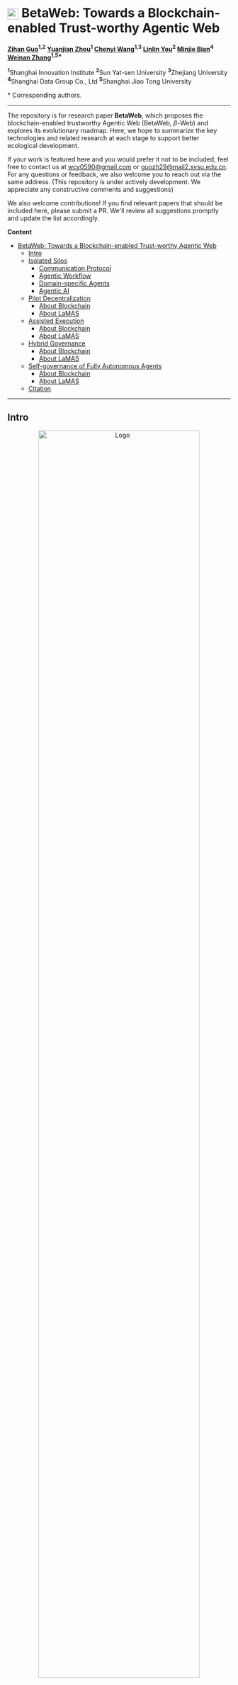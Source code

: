 # <img src="./docs/images/Logo.png" alt="Logo" width="25" height="25" style="vertical-align: middle;"> BetaWeb: Towards a Blockchain-enabled Trust-worthy Agentic Web

**[Zihan Guo](#)<sup>1,2</sup>   [Yuanjian Zhou](#)<sup>1</sup>   [Chenyi Wang](#)<sup>1,3</sup>   [Linlin You](#)<sup>2</sup>   [Minjie Bian](#)<sup>4</sup>   [Weinan Zhang](#)<sup>1,5\*</sup>**

<sup>**1**</sup>Shanghai Innovation Institute   <sup>**2**</sup>Sun Yat-sen University   <sup>**3**</sup>Zhejiang University   <sup>**4**</sup>Shanghai Data Group Co., Ltd   <sup>**5**</sup>Shanghai Jiao Tong University

\* Corresponding authors.

---

The repository is for research paper **BetaWeb**, which proposes the blockchain-enabled trustworthy Agentic Web (BetaWeb, $\beta$-Web) and explores its evolutionary roadmap. Here, we hope to summarize the key technologies and related research at each stage to support better ecological development.

If your work is featured here and you would prefer it not to be included, feel free to contact us at <wcy0590@gmail.com> or <guozh29@mail2.sysu.edu.cn>. For any questions or feedback, we also welcome you to reach out via the same address. (This repository is under actively development. We appreciate any constructive comments and suggestions)

We also welcome contributions! If you find relevant papers that should be included here, please submit a PR. We'll review all suggestions promptly and update the list accordingly.

**Content**
- [ BetaWeb: Towards a Blockchain-enabled Trust-worthy Agentic Web](#-betaweb-towards-a-blockchain-enabled-trust-worthy-agentic-web)
  - [Intro](#intro)
  - [Isolated Silos](#isolated-silos)
    - [Communication Protocol](#communication-protocol)
    - [Agentic Workflow](#agentic-workflow)
    - [Domain-specific Agents](#domain-specific-agents)
    - [Agentic AI](#agentic-ai)
  - [Pilot Decentralization](#pilot-decentralization)
    - [About Blockchain](#about-blockchain)
    - [About LaMAS](#about-lamas)
  - [Assisted Execution](#assisted-execution)
    - [About Blockchain](#about-blockchain-1)
    - [About LaMAS](#about-lamas-1)
  - [Hybrid Governance](#hybrid-governance)
    - [About Blockchain](#about-blockchain-2)
    - [About LaMAS](#about-lamas-2)
  - [Self-governance of Fully Autonomous Agents](#self-governance-of-fully-autonomous-agents)
    - [About Blockchain](#about-blockchain-3)
    - [About LaMAS](#about-lamas-3)
  - [Citation](#citation)
---

## Intro

<div align="center">
    <img src="./docs/images/Web.png" alt="Logo" width="85%">
</div>
<div align="justify">
<b>Figure 1</b>: Schematic illustration of the evolution from siloed and platform-controlled agentic AI ecosystems to BetaWeb. (a) Current stage dominated by a few major giants, where users and agents are tightly connected within the ``walled garden'' of each platform, with only weak inter-platform links, reflecting digital feudalism concerns. (b) Conceptual open Agentic Web, where users and agents are globally connected, but face challenges such as privacy protection, coordination complexity, and incentive alignment. (c) Vision of BetaWeb, where decentralized infrastructure supports trustworthy, controllable, efficient, and fair interactions among globally connected users and agents.
</div>
</br>

**Table 1**: Overview of the five-stage evolutionary roadmap.

| **Stage** | **Name** | **Explanation** |
|-----------|----------|-----------------|
| Stage 1 (S1) | Isolated Silos | Designed LaMAS under human control with siloed governance |
| Stage 2 (S2) | Pilot Decentralization | Decentralized LaMAS still human-led with limited agentic workflows |
| Stage 3 (S3) | Assisted Execution | Agent-assisted LaMAS freeing human labor |
| Stage 4 (S4) | Hybrid Governance | Co-governed LaMAS relieving human cognitive burdens |
| Stage 5 (S5) | Full Autonomy | Autonomous LaMAS with humans setting only the overarching direction |

<div align="center">
    <img src="./docs/images/Stages.png" alt="Logo" width="85%">
</div>
<div align="justify">
<b>Figure 2</b>: Five-stage evolution diagram of BetaWeb. Stage 1 (Isolated Silos) shows independent systems where humans drive all tasks, and agents are confined within their platforms with minimal outward interaction. Stage 2 (Pilot Decentralization) introduces cross-platform collaboration, but agentic workflows are completed under human supervision. Stage 3 (Assisted Execution) involves agents to undertake specialized duties, reducing the workload on humans. Stage 4 (Hybrid Governance) depicts large-scale distributed collaboration, where agents participate in governance while humans focus on high-value decisions. Stage 5 (Full Autonomy) represents a fully autonomous system where agents operate globally with end-to-end self-management without human intervention, requiring only the presentation of intents or goals.
</div>



## Isolated Silos

### Communication Protocol
- [Agent2Agent (A2A) Protocol](https://github.com/a2aproject/A2A) 
- [Model Context Protocol (MCP)](https://github.com/modelcontextprotocol)
- [Agent Network Protocol (ANP)](https://github.com/agent-network-protocol/AgentNetworkProtocol)
- [Agora Protocol](https://agoraprotocol.org/)

### Agentic Workflow
- [HAWK: A Hierarchical Workflow Framework for Multi-Agent Collaboration](https://arxiv.org/html/2507.04067v1) by Yuyang Cheng, Yumiao Xu, Chaojia Yu, Yong Zhao. 2025
- [Aflow: Automating agentic workflow generation](https://arxiv.org/abs/2410.10762) by Jiayi Zhang, Jinyu Xiang, Zhaoyang Yu, Fengwei Teng, Xionghui Chen, Jiaqi Chen et al. 2025
- [MetaGPT: Meta programming for a multi-agent collaborative framework](https://arxiv.org/abs/2308.00352) by Sirui Hong, Mingchen Zhuge, Jiaqi Chen, Xiawu Zheng, Yuheng Cheng, Ceyao Zhang et al. 2024
- [A survey on LLM-based multi-agent systems: workflow, infrastructure, and challenges](https://link.springer.com/article/10.1007/s44336-024-00009-2) by Xinyi Li, Sai Wang, Siqi Zeng, Yu Wu, Yi Yang. 2024 

### Domain-specific Agents
- [SWE-agent: Agent-Computer Interfaces Enable Automated Software Engineering](https://arxiv.org/abs/2405.15793) by John Yang, Carlos E. Jimenez, Alexander Wettig, Kilian Lieret, Shunyu Yao, Karthik Narasimhan, Ofir Press. 2024
- [Prover Agent: An Agent-based Framework for Formal Mathematical Proofs](https://arxiv.org/abs/2506.19923) by Kaito Baba, Chaoran Liu, Shuhei Kurita, Akiyoshi Sannai. 2025
- [Robin: A multi-agent system for automating scientific discovery](https://arxiv.org/abs/2505.13400) by Ali Essam Ghareeb, Benjamin Chang, Ludovico Mitchener, Angela Yiu, Caralyn J. Szostkiewicz, Jon M. Laurent, Muhammed T. Razzak, Andrew D. White, Michaela M. Hinks, Samuel G. Rodriques. 2025
- [ComfyGPT: A Self-Optimizing Multi-Agent System for Comprehensive ComfyUI Workflow Generation](https://arxiv.org/abs/2503.17671) by Oucheng Huang, Yuhang Ma, Zeng Zhao, Mingrui Wu, Jiayi Ji, Rongsheng Zhang, Zhipeng Hu, Xiaoshuai Sun, Rongrong Ji. 2025
- [SurgRAW: Multi-Agent Workflow with Chain-of-Thought Reasoning for Surgical Intelligence](https://arxiv.org/abs/2503.10265) by Chang Han Low, Ziyue Wang, Tianyi Zhang, Zhitao Zeng, Zhu Zhuo, Evangelos B. Mazomenos, Yueming Jin. 2025


### Agentic AI
- [Ai agents vs. agentic ai: A conceptual taxonomy, applications and challenges](https://arxiv.org/abs/2505.10468) by Ranjan Sapkota, Konstantinos I. Roumeliotis, Manoj Karkee. 2025
- [A Survey on Large Language Model based Autonomous Agents](https://arxiv.org/abs/2308.11432) by Lei Wang, Chen Ma, Xueyang Feng, Zeyu Zhang, Hao Yang, Jingsen Zhang, Zhiyuan Chen, Jiakai Tang, Xu Chen, Yankai Lin, Wayne Xin Zhao, Zhewei Wei, Ji-Rong Wen. 2024
- [Single-agent or Multi-agent Systems? Why Not Both?](https://arxiv.org/pdf/2505.18286) by Mingyan Gao, Yanzi Li, Banruo Liu, Yifan Yu, Phillip Wang, Ching-Yu Lin, Fan Lai. 2025
- [Multi-Agent Collaboration Mechanisms: A Survey of LLMs](https://arxiv.org/abs/2501.06322) by Khanh-Tung Tran, Dung Dao, Minh-Duong Nguyen, Quoc-Viet Pham, Barry O'Sullivan, Hoang D. Nguyen. 2025


## Pilot Decentralization
### About Blockchain
- **Decentralized Identifier**
  - [A novel zero-trust identity framework for agentic ai: Decentralized authentication and fine-grained access control](https://arxiv.org/abs/2505.19301) by Ken Huang, Vineeth Sai Narajala, John Yeoh, Jason Ross, Ramesh Raskar, Youssef Harkati. 2025
  - [A Survey on Decentralized Identifiers and Verifiable Credentials](https://arxiv.org/html/2402.02455v1) by Carlo Mazzocca , Abbas Acar , Selcuk Uluagac , Rebecca Montanari , Paolo Bellavista. 2024
- **Platform**
  - [Ethereum](https://ethereum.org/en/)
  - [Solana](https://solana.com/zh/docs/intro/quick-start)
  - [ChainMaker](https://search-docs.chainmaker.org.cn/v/2.3.7)
- **Decentralized Storage**
  - [The InterPlanetary File System(IPFS)](https://docs.ipfs.tech/)
  - [The Arweave network](https://arweave.org/build)
- **Light-Client Bridge**
  - [Light Clients for Lazy Blockchains](https://arxiv.org/html/2203.15968v3) by Ertem Nusret Tas, David Tse, Lei Yang, Dionysis Zindros. 2024
- **Cross-Chain Bridge**
  - [The Inter-Blockchain Communication Protocol (IBC)](https://ibc.cosmos.network/v10/?_gl=1*44vf8p*_ga*MTkxNDI4NjM3MS4xNzU1NTczMDA1*_ga_HP8ZXWVLJG*czE3NTU1NzMwMDUkbzEkZzAkdDE3NTU1NzMwMDUkajYwJGwwJGg5ODc5MzI0NDQ.)
  - [LayerZero](https://docs.layerzero.network/v2)
  - [Wormhole](https://wormhole.com/docs/)
- **Lightweight Consensus**
  - [HotStuff: BFT Consensus in the Lens of Blockchain](https://arxiv.org/abs/1803.05069) by Maofan Yin, Dahlia Malkhi, Michael K. Reiter, Guy Golan Gueta, Ittai Abraham. 2019
- **Zero-Knowledge Proof**
  - [Zero-Knowledge Proof Frameworks: A Systematic Survey](https://arxiv.org/abs/2502.07063) by Nojan Sheybani, Anees Ahmed, Michel Kinsy, Farinaz Koushanfar. 2025


### About LaMAS
- **Blockchain-Based MAS**
  - [Towards Multi-Agent Economies: Enhancing the A2A Protocol with Ledger-Anchored Identities and x402 Micropayments for AI Agents](https://arxiv.org/html/2507.19550v1) by Awid Vaziry, Sandro Rodriguez Garzon, Axel Küpper. 2025
- **Task Boundary Definition Language**
  - [Defining Boundaries: A Spectrum of Task Feasibility for Large Language Models](https://arxiv.org/html/2408.05873v1) by Wenbo Zhang, Zihang Xu, Hengrui Cai. 2024




## Assisted Execution
### About Blockchain 
- **Upgradeable Smart Contract**
  - [A Comprehensive Survey of Upgradeable Smart Contract Patterns](https://arxiv.org/pdf/2304.03405) by Sajad Meisami, William Edward Bodell III. 2023
  - [The Universal Upgradeable Proxy Standard (UUPS)](https://github.com/beskay/UUPS_Proxy)
- **Rapid Logic-Patch Pipeline**
  - [Formal Verification of Smart Contracts](https://github.com/runtimeverification/verified-smart-contracts)
- **Hybrid Consensus**
  - [Proof of Stake(PoS) Consensus](https://docs.polkadot.com/polkadot-protocol/architecture/polkadot-chain/pos-consensus/)
  - [SoK: DAG-based Consensus Protocols](https://arxiv.org/html/2411.10026v1)
- **Static/Dynamic Security Audit Tools**
  - [Slither, the smart contract static analyzer](https://github.com/crytic/slither)
  - [MythX - Web3 Security Tools](https://docs.mythx.io/)
- **Algorithmic Privacy:**
  - [zero-knowledge Fully Homomorphic Encryption (zk-FHE)](https://zkfhe.github.io/)
  - [Multi-party Computation (MPC)](https://arxiv.org/abs/2112.13338)
- **Hardware-Based Privacy:**
  - [A Survey of Secure Computation Using Trusted Execution Environments](https://arxiv.org/abs/2302.12150)
  - [Intel Software Guard Extensions(SGX)](https://github.com/intel/linux-sgx)

### About LaMAS
- **Agent Capability Certification**
  - [GAIA: a benchmark for General AI Assistants](https://arxiv.org/abs/2311.12983) by Grégoire Mialon, Clémentine Fourrier, Craig Swift, Thomas Wolf, Yann LeCun, Thomas Scialom. 2023
- **Agent Capability in Planning**
  - [Agent Planning with World Knowledge Model](https://arxiv.org/abs/2405.14205) by Shuofei Qiao, Runnan Fang, Ningyu Zhang, Yuqi Zhu, Xiang Chen, Shumin Deng, Yong Jiang, Pengjun Xie, Fei Huang, Huajun Chen. 2025
  - [Agent-Oriented Planning in Multi-Agent Systems](https://arxiv.org/abs/2410.02189) by Ao Li, Yuexiang Xie, Songze Li, Fugee Tsung, Bolin Ding, Yaliang Li. 2025
  - [AgentGen: Enhancing Planning Abilities for Large Language Model based Agent via Environment and Task Generation](https://arxiv.org/abs/2408.00764) by Mengkang Hu, Pu Zhao, Can Xu, Qingfeng Sun, Jianguang Lou, Qingwei Lin, Ping Luo, Saravan Rajmohan. 2025
- **Agent Capability in Reasoning**
  - [Agentic Reasoning: A Streamlined Framework for Enhancing LLM Reasoning with Agentic Tools](https://arxiv.org/abs/2502.04644) by Junde Wu, Jiayuan Zhu, Yuyuan Liu, Min Xu, Yueming Jin. 2025
  - [From LLM Reasoning to Autonomous AI Agents: A Comprehensive Review](https://arxiv.org/abs/2504.19678) by Mohamed Amine Ferrag, Norbert Tihanyi, Merouane Debbah. 2025
  - [ReaGAN: Node-as-Agent-Reasoning Graph Agentic Network](https://arxiv.org/abs/2508.00429) by Minghao Guo, Xi Zhu, Jingyuan Huang, Kai Mei, Yongfeng Zhang. 2025
  - [Seeing, Listening, Remembering, and Reasoning: A Multimodal Agent with Long-Term Memory](https://www.arxiv.org/abs/2508.09736) by Lin Long, Yichen He, Wentao Ye, Yiyuan Pan, Yuan Lin, Hang Li, Junbo Zhao, Wei Li. 2025
- **Agent Capability in Tool-Using**
  - [The Landscape of Emerging AI Agent Architectures for Reasoning, Planning, and Tool Calling: A Survey](https://arxiv.org/abs/2404.11584) by Tula Masterman, Sandi Besen, Mason Sawtell, Alex Chao. 2024
  - [LLM Agents Making Agent Tools](https://arxiv.org/abs/2502.11705) by Georg Wölflein, Dyke Ferber, Daniel Truhn, Ognjen Arandjelović, Jakob Nikolas Kather. 2025
- **Management Prtocol for Agents**
  - [AI-Governed Agent Architecture for Web-Trustworthy Tokenization of Alternative Assets](https://arxiv.org/html/2507.00096v1) by Ailiya Borjigin, Wei Zhou, Cong He. 2025
- **Marketplace Mechanism**
  - [Web3 Meets Behavioral Economics: An Example of Profitable Crypto Lottery Mechanism Design](https://arxiv.org/pdf/2206.03664) by Kentaroh Toyoda. 2023
  - [Agent Exchange: Shaping the Future of AI Agent Economics](https://arxiv.org/html/2507.03904v1) by Yingxuan Yang, Ying Wen, Jun Wang, Weinan Zhang. 2025
  - [Dynamic Pricing](https://docs.oracle.com/cd/G26828_02/books/PriceAdm/c-Dynamic-Pricing-Procedure-Workflow-td1021851.html)


## Hybrid Governance
### About Blockchain 
- **LLM-Generated Contract**
  - [On LLM-Assisted Generation of Smart Contracts from Business Processes](https://arxiv.org/html/2507.23087) by Fabian Stiehle, Hans Weytjens, Ingo Weber. 2025
  - [Guiding LLM-based Smart Contract Generation with Finite State Machine](https://arxiv.org/abs/2505.08542) by Hao Luo, Yuhao Lin, Xiao Yan, Xintong Hu, Yuxiang Wang, Qiming Zeng, Hao Wang, Jiawei Jiang. 2025
- **Validation Rule**
  - [Vulnerability anti-patterns in Solidity: Increasing smart contracts security by reducing false alarms](https://arxiv.org/html/2410.17204v1) by Tommaso Oss, Carlos E. Budde. 2024
  - [Transaction Proximity: A Graph-Based Approach to Blockchain Fraud Prevention](https://arxiv.org/html/2505.24284v1) by Gordon Liao, Ziming Zeng, Mira Belenkiy, Jacob Hirshman. 2025

### About LaMAS
- **Judging Agent**
  - [Gödel Agent: A Self-Referential Agent Framework for Recursive Self-Improvement](https://arxiv.org/abs/2410.04444) by Xunjian Yin, Xinyi Wang, Liangming Pan, Li Lin, Xiaojun Wan, William Yang Wang. 2025
  - [Agent-as-a-Judge: Evaluate Agents with Agents](https://arxiv.org/abs/2410.10934) by Mingchen Zhuge, Changsheng Zhao, Dylan Ashley, Wenyi Wang, Dmitrii Khizbullin, Yunyang Xiong, Zechun Liu, Ernie Chang, Raghuraman Krishnamoorthi, Yuandong Tian, Yangyang Shi, Vikas Chandra, Jürgen Schmidhuber. 2024
- **Self-Evolution**
  - [A Survey of Self-Evolving Agents: On Path to Artificial Super Intelligence](https://arxiv.org/abs/2507.21046) by Huan-ang Gao, Jiayi Geng, Wenyue Hua, Mengkang Hu, Xinzhe Juan, Hongzhang Liu, Shilong Liu, Jiahao Qiu, Xuan Qi, Yiran Wu, Hongru Wang, Han Xiao, Yuhang Zhou, Shaokun Zhang, Jiayi Zhang, Jinyu Xiang, Yixiong Fang, Qiwen Zhao, Dongrui Liu, Qihan Ren, Cheng Qian, Zhenhailong Wang, Minda Hu, Huazheng Wang, Qingyun Wu, Heng Ji, Mengdi Wang. 2025
  - [RAGEN: Understanding Self-Evolution in LLM Agents via Multi-Turn Reinforcement Learning](https://arxiv.org/abs/2504.20073) by Zihan Wang, Kangrui Wang, Qineng Wang, Pingyue Zhang, Linjie Li, Zhengyuan Yang, Xing Jin, Kefan Yu, Minh Nhat Nguyen, Licheng Liu, Eli Gottlieb, Yiping Lu, Kyunghyun Cho, Jiajun Wu, Li Fei-Fei, Lijuan Wang, Yejin Choi, Manling Li. 2025
  - [SE-Agent: Self-Evolution Trajectory Optimization in Multi-Step Reasoning with LLM-Based Agents](https://arxiv.org/abs/2508.02085) by Jiaye Lin, Yifu Guo, Yuzhen Han, Sen Hu, Ziyi Ni, Licheng Wang, Mingguang Chen, Daxin Jiang, Binxing Jiao, Chen Hu, Huacan Wang. 2025


## Self-governance of Fully Autonomous Agents
### About Blockchain 
- **Runtime Verification Framework**
  - [Runtime Verification for Business Processes Utilizing the Bitcoin Blockchain](https://arxiv.org/abs/1706.04404) by Christoph Prybila, Stefan Schulte, Christoph Hochreiner, Ingo Weber. 2017
  - [Runtime Verification Tools](https://github.com/runtimeverification)
- **Scalable and Efficient on-chain Governance Framework**
  - [DAOs of Collective Intelligence? Unraveling the Complexity of Blockchain Governance in Decentralized Autonomous Organizations](https://arxiv.org/abs/2409.01823) by Mark C. Ballandies, Dino Carpentras, Evangelos Pournaras. 2025
  - [Demystifying the DAO Governance Process](https://arxiv.org/abs/2403.11758) by Junjie Ma, Muhui Jiang, Jinan Jiang, Xiapu Luo, Yufeng Hu, Yajin Zhou, Qi Wang, Fengwei Zhang. 2024
  - [Blockchain and the emergence of Decentralized Autonomous Organizations (DAOs): An integrative model and research agenda](https://www.sciencedirect.com/science/article/pii/S0040162522003304) by Carlos Santana, Laura Albareda. 2022
- **On-Chain Self-Upgrade Protocol**
  - [A Four-Tier Smart Contract Model with On-Chain Upgrade](https://www.researchgate.net/publication/367556064_A_Four-Tier_Smart_Contract_Model_with_On-Chain_Upgrade) by Zhiqiang Du, Hao Cheng, Yanfang Fu, Muhong Huang. 2023
  - [Blockchain self-update smart contract for supply chain traceability with data validation](https://academic.oup.com/jigpal/advance-article/doi/10.1093/jigpal/jzae047/7670719) by Cristian Valencia-Payan , David Griol , Juan Carlos Corrales. 2024


### About LaMAS
- **Value-Constraint Learning**
  - [Resolving Conflicting Constraints in Multi-Agent Reinforcement Learning with Layered Safety](https://arxiv.org/abs/2505.02293) by Jason J. Choi, Jasmine Jerry Aloor, Jingqi Li, Maria G. Mendoza, Hamsa Balakrishnan, Claire J. Tomlin. 2025
  - [ReCoDe: Reinforcement Learning-based Dynamic Constraint Design for Multi-Agent Coordination](https://arxiv.org/html/2507.19151) by Michael Amir, Guang Yang, Zhan Gao, Keisuke Okumura, Heedo Woo, Amanda Prorok. 2025
  - [Constraining an Unconstrained Multi-agent Policy with offline data](https://www.sciencedirect.com/science/article/abs/pii/S0893608025001327) by Cong Guan, Tao Jiang, Yi-Chen Li, Zongzhang Zhang, Lei Yuan, Yang Yu. 2025
- **Value-Drift Monitor**
  - [Better Estimation of the KL Divergence Between Language Models](https://arxiv.org/pdf/2504.10637) by Afra Amini, Tim Vieira, Ryan Cotterell. 2025
  - [Correcting the Mythos of KL-Regularization: Direct Alignment without Overoptimization via χ2-Preference Optimization](https://arxiv.org/pdf/2407.13399) by Audrey Huang, Wenhao Zhan, Tengyang Xie, Jason D. Lee, Wen Sun, Akshay Krishnamurthy, Dylan J. Foster. 2025
- **Decentralized Kill Switch**
  - [The Feasibility of a Smart Contract “Kill Switch”](https://arxiv.org/pdf/2407.10302) by Oshani Seneviratne. 2024
- **Agent Social Behavior Simulator**
  - [OASIS: Open Agent Social Interaction Simulations with One Million Agents](https://arxiv.org/abs/2411.11581) by Ziyi Yang, Zaibin Zhang, Zirui Zheng, Yuxian Jiang, Ziyue Gan, Zhiyu Wang, Zijian Ling, Jinsong Chen, Martz Ma, Bowen Dong, Prateek Gupta, Shuyue Hu, Zhenfei Yin, Guohao Li, Xu Jia, Lijun Wang, Bernard Ghanem, Huchuan Lu, Chaochao Lu, Wanli Ouyang, Yu Qiao, Philip Torr, Jing Shao. 2025
  - [AgentSociety: Large-Scale Simulation of LLM-Driven Generative Agents Advances Understanding of Human Behaviors and Society](https://arxiv.org/abs/2502.08691) by Jinghua Piao, Yuwei Yan, Jun Zhang, Nian Li, Junbo Yan, Xiaochong Lan, Zhihong Lu, Zhiheng Zheng, Jing Yi Wang, Di Zhou, Chen Gao, Fengli Xu, Fang Zhang, Ke Rong, Jun Su, Yong Li. 2025


## Citation
If you find the repository useful, please cite the study
``` Bash
@article{

}

```
